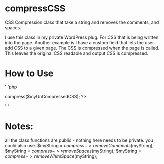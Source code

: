 compressCSS
===========

CSS Compression class that take a string and removes the comments, and spaces.

I use this class in my private WordPress plug. For CSS that is being written into the page. Another example is I have a custom field that lets the user add CSS to a given page. The CSS is compressed when the page is called. This leaves the original CSS readable and output CSS is compressed. 

How to Use
==========
'''php
<?
/** class the class file */
require_once( plugin_dir_url(__FILE__) . 'folder_name/class.compressCSS.inc' );


/** create an instance */
$compress = new compressCSS();

/** function take a string and returns a string */
$myCompressedCSS = $compress->compress($myUnCompressedCSS);
?>
'''

Notes:
======

all the class functions are public - nothing here needs to be private.
you could also use.
$myString = $compress->removeComments($myString);
$myString = $compress->removeSpaces($myString);
$myString = $compress->removeWhiteSpace($myString);
